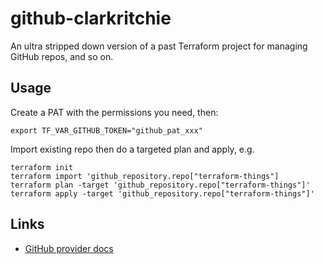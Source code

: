 # github-clarkritchie

An ultra stripped down version of a past Terraform project for managing GitHub repos, and so on.

## Usage

Create a PAT with the permissions you need, then:
```
export TF_VAR_GITHUB_TOKEN="github_pat_xxx"
```

Import existing repo then do a targeted plan and apply, e.g.

```
terraform init
terraform import 'github_repository.repo["terraform-things"]
terraform plan -target 'github_repository.repo["terraform-things"]'
terraform apply -target 'github_repository.repo["terraform-things"]'
```

## Links

- [GitHub provider docs](https://registry.terraform.io/providers/integrations/github/latest/docs)